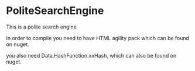 # PoliteSearchEngine
This is a polite search engine

In order to compile you need to have HTML agility pack which can be found on nuget.

you also need Data.HashFunction.xxHash, which can also be found on nuget.

